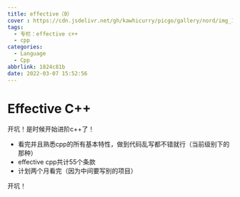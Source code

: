 ```yaml
---
title: effective（0）
cover : https://cdn.jsdelivr.net/gh/kawhicurry/picgo/gallery/nord/img_1327.jpg
tags:
  - 专栏：effective c++
  - cpp
categories:
  - Language
  - Cpp
abbrlink: 1824c81b
date: 2022-03-07 15:52:56
---
```


# Effective C++

开坑！是时候开始进阶c++了！

- 看完并且熟悉cpp的所有基本特性，做到代码乱写都不错就行（当前级别下的那种）
- effective cpp共计55个条款
- 计划两个月看完（因为中间要写别的项目）

开坑！
